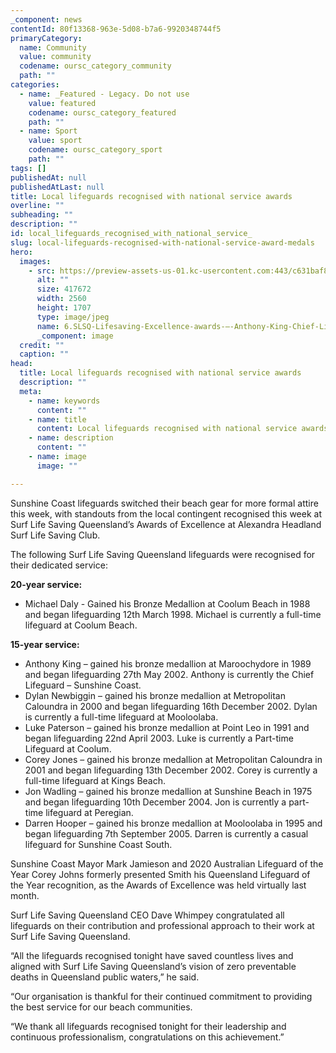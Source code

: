 ```yaml
---
_component: news
contentId: 80f13368-963e-5d08-b7a6-9920348744f5
primaryCategory:
  name: Community
  value: community
  codename: oursc_category_community
  path: ""
categories:
  - name: _Featured - Legacy. Do not use
    value: featured
    codename: oursc_category_featured
    path: ""
  - name: Sport
    value: sport
    codename: oursc_category_sport
    path: ""
tags: []
publishedAt: null
publishedAtLast: null
title: Local lifeguards recognised with national service awards
overline: ""
subheading: ""
description: ""
id: local_lifeguards_recognised_with_national_service_
slug: local-lifeguards-recognised-with-national-service-award-medals
hero:
  images:
    - src: https://preview-assets-us-01.kc-usercontent.com:443/c631baf8-1b46-001f-580c-d0001b68b4a8/a89a6642-08be-43c4-a4ce-f1fe0cdd6851/6.SLSQ-Lifesaving-Excellence-awards-%E2%80%93-Anthony-King-Chief-Lifeguard-Sunshine-Coast-%E2%80%93-Billy-Kneale-Jack-Frey-James-Cervi-and-Steven-Boyd-scaled.jpg
      alt: ""
      size: 417672
      width: 2560
      height: 1707
      type: image/jpeg
      name: 6.SLSQ-Lifesaving-Excellence-awards-–-Anthony-King-Chief-Lifeguard-Sunshine-Coast-–-Billy-Kneale-Jack-Frey-James-Cervi-and-Steven-Boyd-scaled.jpg
      _component: image
  credit: ""
  caption: ""
head:
  title: Local lifeguards recognised with national service awards
  description: ""
  meta:
    - name: keywords
      content: ""
    - name: title
      content: Local lifeguards recognised with national service awards
    - name: description
      content: ""
    - name: image
      image: ""

---
```

Sunshine Coast lifeguards switched their beach gear for more formal attire this week, with standouts from the local contingent recognised this week at Surf Life Saving Queensland’s Awards of Excellence at Alexandra Headland Surf Life Saving Club.

The following Surf Life Saving Queensland lifeguards were recognised for their dedicated service:

**20-year service:**

*   Michael Daly - Gained his Bronze Medallion at Coolum Beach in 1988 and began lifeguarding 12th March 1998. Michael is currently a full-time lifeguard at Coolum Beach. 

**15-year service:**

*   Anthony King – gained his bronze medallion at Maroochydore in 1989 and began lifeguarding 27th May 2002. Anthony is currently the Chief Lifeguard – Sunshine Coast.
*   Dylan Newbiggin – gained his bronze medallion at Metropolitan Caloundra in 2000 and began lifeguarding 16th December 2002. Dylan is currently a full-time lifeguard at Mooloolaba.
*   Luke Paterson – gained his bronze medallion at Point Leo in 1991 and began lifeguarding 22nd April 2003. Luke is currently a Part-time Lifeguard at Coolum.
*   Corey Jones – gained his bronze medallion at Metropolitan Caloundra in 2001 and began lifeguarding 13th December 2002. Corey is currently a full-time lifeguard at Kings Beach. 
*   Jon Wadling – gained his bronze medallion at Sunshine Beach in 1975 and began lifeguarding 10th December 2004. Jon is currently a part-time lifeguard at Peregian.
*   Darren Hooper – gained his bronze medallion at Mooloolaba in 1995 and began lifeguarding 7th September 2005. Darren is currently a casual lifeguard for Sunshine Coast South.

Sunshine Coast Mayor Mark Jamieson and 2020 Australian Lifeguard of the Year Corey Johns formerly presented Smith his Queensland Lifeguard of the Year recognition, as the Awards of Excellence was held virtually last month.

Surf Life Saving Queensland CEO Dave Whimpey congratulated all lifeguards on their contribution and professional approach to their work at Surf Life Saving Queensland.

“All the lifeguards recognised tonight have saved countless lives and aligned with Surf Life Saving Queensland’s vision of zero preventable deaths in Queensland public waters,” he said.

“Our organisation is thankful for their continued commitment to providing the best service for our beach communities.

“We thank all lifeguards recognised tonight for their leadership and continuous professionalism, congratulations on this achievement.”
